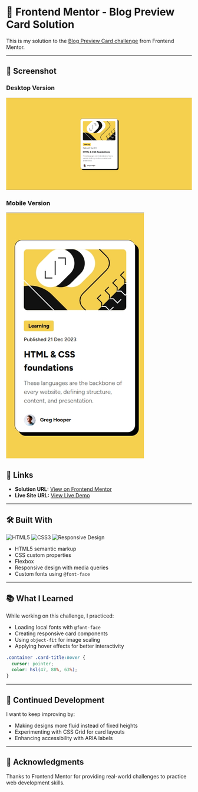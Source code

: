 # 📰 Frontend Mentor - Blog Preview Card Solution

This is my solution to the [Blog Preview Card challenge](https://www.frontendmentor.io/challenges/blog-preview-card-ckPaj01IcS) from Frontend Mentor.

---

## 📸 Screenshot

### Desktop Version

![Desktop Screenshot](./design/desktop-design.jpg)

### Mobile Version

![Mobile Screenshot](./design/mobile-design.jpg)

## 🔗 Links

- **Solution URL:** [View on Frontend Mentor](https://www.frontendmentor.io/solutions/your-solution-link)
- **Live Site URL:** [View Live Demo](https://your-live-site-link.com)

---

## 🛠 Built With

![HTML5](https://img.shields.io/badge/HTML5-orange?logo=html5&logoColor=white)
![CSS3](https://img.shields.io/badge/CSS3-blue?logo=css3&logoColor=white)
![Responsive Design](https://img.shields.io/badge/Responsive%20Design-%F0%9F%93%B7-lightgreen)

- HTML5 semantic markup
- CSS custom properties
- Flexbox
- Responsive design with media queries
- Custom fonts using `@font-face`

---

## 📚 What I Learned

While working on this challenge, I practiced:

- Loading local fonts with `@font-face`
- Creating responsive card components
- Using `object-fit` for image scaling
- Applying hover effects for better interactivity

```css
.container .card-title:hover {
  cursor: pointer;
  color: hsl(47, 88%, 63%);
}
```

---

## 📌 Continued Development

I want to keep improving by:

- Making designs more fluid instead of fixed heights
- Experimenting with CSS Grid for card layouts
- Enhancing accessibility with ARIA labels

---

## 🙌 Acknowledgments

Thanks to Frontend Mentor for providing real-world challenges to practice web development skills.
